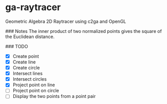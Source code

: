 # ga-raytracer
Geometric Algebra 2D Raytracer using c2ga and OpenGL

### Notes
The inner product of two normalized points gives the square of the Euclidean distance.

### TODO
- [x] Create point
- [x] Create line
- [x] Create circle
- [x] Intersect lines
- [x] Intersect circles
- [x] Project point on line
- [ ] Project point on circle
- [ ] Display the two points from a point pair
